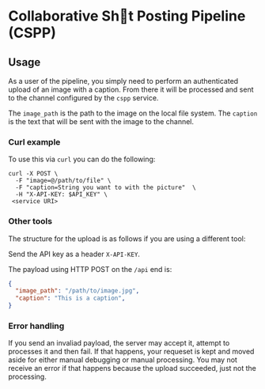 # Collaborative Sh💩t Posting Pipeline (CSPP)

## Usage

As a user of the pipeline, you simply need to perform an authenticated upload of an image with a caption. From there it will be processed and sent to the channel configured by the `cspp` service.

The `image_path` is the path to the image on the local file system. The `caption` is the text that will be sent with the image to the channel.

### Curl example

To use this via `curl` you can do the following:

```shell
curl -X POST \
  -F "image=@/path/to/file" \
  -F "caption=String you want to with the picture"  \
  -H "X-API-KEY: $API_KEY" \
 <service URI>
```

### Other tools

The structure for the upload is as follows if you are using a different tool:

Send the API key as a header `X-API-KEY`.

The payload using HTTP POST on the `/api` end is:

```json
{
  "image_path": "/path/to/image.jpg",
  "caption": "This is a caption",
}
```

### Error handling

If you send an invaliad payload, the server may accept it, attempt to processes
it and then fail. If that happens, your requeset is kept and moved aside for
either manual debugging or manual processing. You may not receive an error if
that happens because the upload succeeded, just not the processing.

